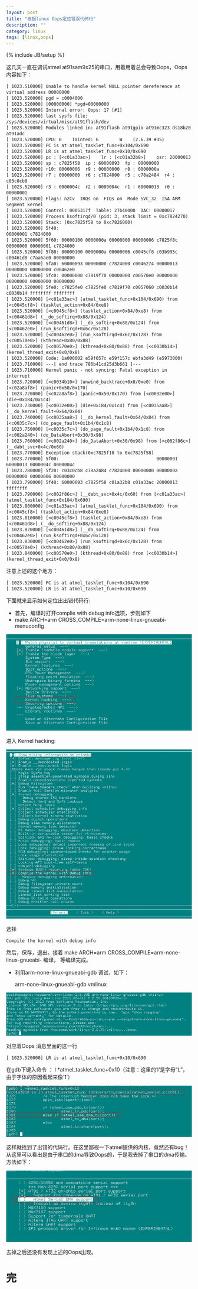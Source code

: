 ```yaml
---
layout: post
title: "根据linux Oops定位错误代码行"
description: ""
category: linux
tags: [linux,oops]
---
```

{% include JB/setup %}

这几天一直在调试atmel at91sam9x25的串口，用着用着总会导致Oops，Oops内容如下：  

	[ 1023.510000] Unable to handle kernel NULL pointer dereference at virtual address 00000000
	[ 1023.520000] pgd = c0004000
	[ 1023.520000] [00000000] *pgd=00000000
	[ 1023.520000] Internal error: Oops: 17 [#1]
	[ 1023.520000] last sysfs file: /sys/devices/virtual/misc/at91flash/dev
	[ 1023.520000] Modules linked in: at91flash at91gpio at91mc323 ds18b20 at91adc
	[ 1023.520000] CPU: 0    Tainted: G        W    (2.6.39 #35)
	[ 1023.520000] PC is at atmel_tasklet_func+0x104/0x690
	[ 1023.520000] LR is at atmel_tasklet_func+0x10/0x690
	[ 1023.520000] pc : [<c01a33ac>]    lr : [<c01a32b8>]    psr: 20000013
	[ 1023.520000] sp : c7825f58  ip : 60000093  fp : 00000000
	[ 1023.520000] r10: 00000006  r9 : 00000000  r8 : 0000000a
	[ 1023.520000] r7 : 00000000  r6 : c7824000  r5 : c78a2484  r4 : c03c0cb8
	[ 1023.520000] r3 : 0000004c  r2 : 0000004c  r1 : 60000013  r0 : 00000001
	[ 1023.520000] Flags: nzCv  IRQs on  FIQs on  Mode SVC_32  ISA ARM  Segment kernel
	[ 1023.520000] Control: 0005317f  Table: 27b40000  DAC: 00000017
	[ 1023.520000] Process ksoftirqd/0 (pid: 3, stack limit = 0xc7824270)
	[ 1023.520000] Stack: (0xc7825f58 to 0xc7826000)
	[ 1023.520000] 5f40: 	                                                      00000001 c7824000
	[ 1023.520000] 5f60: 00000100 0000000a 00000000 00000006 c7825f8c 00000000 00000001 c7824000
	[ 1023.520000] 5f80: 00000100 0000000a 00000006 c0045cf8 c03b995c c00461d8 c7aa6ae0 00000000
	[ 1023.520000] 5fa0: 60000093 00000000 c7824000 c0046274 00000013 00000000 00000000 c00462e0
	[ 1023.520000] 5fc0: 00000000 c7819f70 00000000 c00570e0 00000000 00000000 00000000 00000000
	[ 1023.520000] 5fe0: c7825fe0 c7825fe0 c7819f70 c0057060 c0030b14 c0030b14 ffffffff ffffffff
	[ 1023.520000] [<c01a33ac>] (atmel_tasklet_func+0x104/0x690) from [<c0045cf8>] (tasklet_action+0x84/0xe8)
	[ 1023.520000] [<c0045cf8>] (tasklet_action+0x84/0xe8) from [<c00461d8>] (__do_softirq+0x88/0x124)
	[ 1023.520000] [<c00461d8>] (__do_softirq+0x88/0x124) from [<c00462e0>] (run_ksoftirqd+0x6c/0x128)
	[ 1023.520000] [<c00462e0>] (run_ksoftirqd+0x6c/0x128) from [<c00570e0>] (kthread+0x80/0x88)
	[ 1023.520000] [<c00570e0>] (kthread+0x80/0x88) from [<c0030b14>] (kernel_thread_exit+0x0/0x8)
	[ 1023.520000] Code: 1a000002 e59f057c e59f157c ebfa3d49 (e5973000) 
	[ 1023.710000] ---[ end trace 786b41cd25d3b661 ]---
	[ 1023.710000] Kernel panic - not syncing: Fatal exception in interrupt
	[ 1023.720000] [<c0034b10>] (unwind_backtrace+0x0/0xe0) from [<c02a8af8>] (panic+0x50/0x170)
	[ 1023.720000] [<c02a8af8>] (panic+0x50/0x170) from [<c0032e00>] (die+0x184/0x1c4)
	[ 1023.730000] [<c0032e00>] (die+0x184/0x1c4) from [<c0035aa8>] (__do_kernel_fault+0x64/0x84)
	[ 1023.740000] [<c0035aa8>] (__do_kernel_fault+0x64/0x84) from [<c0035c7c>] (do_page_fault+0x1b4/0x1c8)
	[ 1023.750000] [<c0035c7c>] (do_page_fault+0x1b4/0x1c8) from [<c002a240>] (do_DataAbort+0x30/0x98)
	[ 1023.760000] [<c002a240>] (do_DataAbort+0x30/0x98) from [<c002f86c>] (__dabt_svc+0x4c/0x60)
	[ 1023.770000] Exception stack(0xc7825f10 to 0xc7825f58)
	[ 1023.770000] 5f00:                                     00000001 60000013 0000004c 0000004c
	[ 1023.780000] 5f20: c03c0cb8 c78a2484 c7824000 00000000 0000000a 00000000 00000006 00000000
	[ 1023.790000] 5f40: 60000093 c7825f58 c01a32b8 c01a33ac 20000013 ffffffff
	[ 1023.790000] [<c002f86c>] (__dabt_svc+0x4c/0x60) from [<c01a33ac>] (atmel_tasklet_func+0x104/0x690)
	[ 1023.800000] [<c01a33ac>] (atmel_tasklet_func+0x104/0x690) from [<c0045cf8>] (tasklet_action+0x84/0xe8)
	[ 1023.810000] [<c0045cf8>] (tasklet_action+0x84/0xe8) from [<c00461d8>] (__do_softirq+0x88/0x124)
	[ 1023.820000] [<c00461d8>] (__do_softirq+0x88/0x124) from [<c00462e0>] (run_ksoftirqd+0x6c/0x128)
	[ 1023.830000] [<c00462e0>] (run_ksoftirqd+0x6c/0x128) from [<c00570e0>] (kthread+0x80/0x88)
	[ 1023.840000] [<c00570e0>] (kthread+0x80/0x88) from [<c0030b14>] (kernel_thread_exit+0x0/0x8)  

注意上述的这个地方：  

	[ 1023.520000] PC is at atmel_tasklet_func+0x104/0x690
	[ 1023.520000] LR is at atmel_tasklet_func+0x10/0x690  

下面就来显示如何定位出出错代码行:  

* 首先，编译时打开complie with debug info选项，步则如下  
* make ARCH=arm CROSS_COMPILE=arm-none-linux-gnueabi- menuconfig  

![linux-Oops0](/images/linux-Oops0.jpg)  

进入 Kernel hacking:  

![linux-Oops1](/images/linux-Oops1.jpg)  

选择  

	Compile the kernel with debug info  

然后，保存，退出。接着 make ARCH=arm CROSS_COMPILE=arm-none-linux-gnueabi-
编译， 等编译完成。  

* 利用arm-none-linux-gnueabi-gdb 调试，如下：  

	arm-none-linux-gnueabi-gdb vmlinux  

![linux-Oops2](/images/linux-Oops2.jpg) 

对应着Oops 消息里面的这一行

	[ 1023.520000] LR is at atmel_tasklet_func+0x10/0x690  

在gdb下键入命令 ： l *atmel_tasklet_func+0x10（注意：这里的‘l’是字母“L”，由于字体的原因看起来像‘1’）  

![linux-Oops3](/images/linux-Oops3.jpg)
 
这样就找到了出错的代码行。在这里鄙视一下atmel提供的内核，竟然还有bug！
从这里可以看出是由于串口的dma导致Oops的，于是我去掉了串口的dma传输。方法如下：  

![linux-Oops4](/images/linux-Oops4.jpg)  

去掉之后还没有发现上述的Oops出现。  

# 完  

